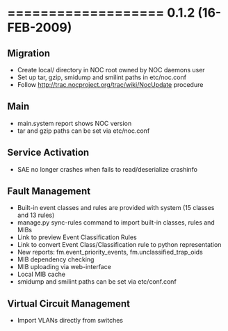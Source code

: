 

===================
0.1.2 (16-FEB-2009)
===================

Migration
---------
* Create local/ directory in NOC root owned by NOC daemons user
* Set up tar, gzip, smidump and smilint paths in etc/noc.conf
* Follow http://trac.nocproject.org/trac/wiki/NocUpdate procedure

Main
----
* main.system report shows NOC version
* tar and gzip paths can be set via etc/noc.conf

Service Activation
------------------
* SAE no longer crashes when fails to read/deserialize crashinfo

Fault Management
----------------
* Built-in event classes and rules are provided with system (15 classes and 13 rules)
* manage.py sync-rules command to import built-in classes, rules and MIBs
* Link to preview Event Classification Rules
* Link to convert Event Class/Classification rule to python representation
* New reports: fm.event_priority_events, fm.unclassified_trap_oids
* MIB dependency checking
* MIB uploading via web-interface
* Local MIB cache
* smidump and smilint paths can be set via etc/conf.conf

Virtual Circuit Management
--------------------------
* Import VLANs directly from switches
